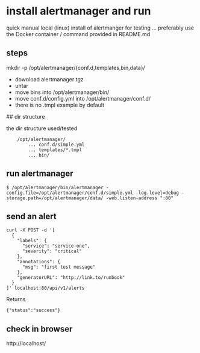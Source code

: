 # install alertmanager and run

quick manual local (linux) install of alertmanger for testing ... preferably use the Docker container / command provided in README.md

## steps

mkdir -p /opt/alertmanager/{conf.d,templates,bin,data}/

- download alertmanager tgz
- untar
- move bins into /opt/alertmanager/bin/
- move conf.d/config.yml into /opt/alertmanager/conf.d/
- there is no .tmpl example by default

## dir structure

the dir structure used/tested

```
    /opt/alertmanager/
        ... conf.d/simple.yml
        ... templates/*.tmpl
        ... bin/
```

## run alertmanager

```
$ /opt/alertmanager/bin/alertmanager -config.file=/opt/alertmanager/conf.d/simple.yml -log.level=debug -storage.path=/opt/alertmanager/data/ -web.listen-address ":80"
```

## send an alert

```
curl -X POST -d '[
  {
    "labels": {
      "service": "service-one",
      "severity": "critical"
    },
    "annotations": {
      "msg": "first test message"
    },
    "generatorURL": "http://link.to/runbook"
  }
]' localhost:80/api/v1/alerts
```

Returns
```
{"status":"success"}
```

## check in browser

http://localhost/

